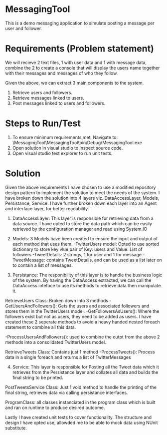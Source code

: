 # MessagingTool
This is a demo messaging application to simulate posting a message per user and follower.

# Requirements (Problem statement)
We will recieve 2 text files, 1 with user data and 1 with message data, combine the 2 to create a console that will display the users name 
together with their messages and messages of who they follow.

Given the above, we can extract 3 main components to the system.
1. Retrieve users and followers.
2. Retrieve messages linked to users.
3. Post messages linked to users and followers.

# Steps to Run/Test
1. To ensure minimum requirements met, Navigate to: \MessagingTool\MessagingTool\bin\Debug\MessagingTool.exe
2. Open solution in visual studio to inspect source code.
3. Open visual studio test explorer to run unit tests.

# Solution
Given the above requirements I have chosen to use a modified repository design pattern to implement the solution to meet the needs of the system.
I have broken down the solution into 4 layers viz. DataAccessLayer, Models, Persistance, Service.
I have further broken down each layer into an Agent and interface layer, for better readability.

1. DataAccessLayer:
This layer is responsible for retrieving data from a data source.
I have opted to store the data path which can be easily retrieved by the configuration manager and read using System.IO

2. Models: 
3 Models have been created to ensure the input and output of each method that uses them.
-TwitterUsers model: Opted to use sorted dictionary to store key vlue pair of Key: users and Value: List of followers
-TweetDetails: 2 strings, 1 for user and 1 for message 
-TweetMessage: contains TweetDetails, and can be used as a list later on to contain a list of messages.

3. Persistance:
The responibility of this layer is to handle the business logic of the system. 
By having the DataAccess extracted, we can call the DataAccess inteface to use its methods to retrieve data then manipulate it.

RetrieveUsers Class: Broken down into 3 methods 
-GetUsersAndFollowers(): Gets the users and associated followers and stores them in the TwitterUsers model.
-GetFollowersAsUsers(): Where the followers exist but not as users, they need to be added as users. 
I have created these 2 seperate methods to avoid a heavy handed nested foreach statement to combine all this data.

-ProcessUsersAndFollowers(): used to combine the outpt from the above 2 methods into a consolidated TwitterUsers model.

RetrieveTweets Class: Contains just 1 method 
-ProcessTweets(): Process data in a single foreach and returns a list of TwitterMessages

4. Service: 
This layer is responsible for Posting all the Tweet data which it retrieves from the Persistance layer and collates all data and builds the final string to be printed.

PostTweetsService Class:
Just 1 void method to handle the printing of the final string, retrieves data via calling persistance interfaces.

ProgramClass: all classes instanciated in the program class which is built and ran on runtime to produce desired outcome.

Lastly I have created unit tests to cover functionality.
The structure and design I have opted use, allowded me to be able to mock data using NUnit substitute.

